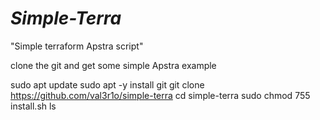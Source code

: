 # *Simple-Terra*
"Simple terraform Apstra script"

clone the git and get some simple Apstra example

sudo apt update
sudo apt -y install git
git clone https://github.com/val3r1o/simple-terra
cd simple-terra
sudo chmod 755 install.sh
ls
